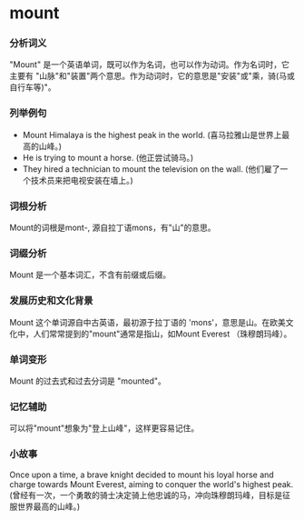 # mount

### 分析词义

  

"Mount" 是一个英语单词，既可以作为名词，也可以作为动词。作为名词时，它主要有 "山脉"和"装置"两个意思。作为动词时，它的意思是"安装"或"乘，骑(马或自行车等)"。

  

### 列举例句

  

*   Mount Himalaya is the highest peak in the world. (喜马拉雅山是世界上最高的山峰。)
*   He is trying to mount a horse. (他正尝试骑马。)
*   They hired a technician to mount the television on the wall. (他们雇了一个技术员来把电视安装在墙上。)

  

### 词根分析

  

Mount的词根是mont-, 源自拉丁语mons，有"山"的意思。

  

### 词缀分析

  

Mount 是一个基本词汇，不含有前缀或后缀。

  

### 发展历史和文化背景

  

Mount 这个单词源自中古英语，最初源于拉丁语的 'mons'，意思是山。在欧美文化中，人们常常提到的"mount"通常是指山，如Mount Everest （珠穆朗玛峰）。

  

### 单词变形

  

Mount 的过去式和过去分词是 "mounted"。

  

### 记忆辅助

  

可以将"mount"想象为"登上山峰"，这样更容易记住。

  

### 小故事

  

Once upon a time, a brave knight decided to mount his loyal horse and charge towards Mount Everest, aiming to conquer the world's highest peak. (曾经有一次，一个勇敢的骑士决定骑上他忠诚的马，冲向珠穆朗玛峰，目标是征服世界最高的山峰。)
